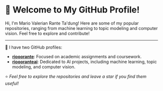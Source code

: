 # 👋 Welcome to My GitHub Profile!

Hi, I'm Mario Valerian Rante Ta'dung! Here are some of my popular repositories, ranging from machine learning to topic modeling and computer vision. Feel free to explore and contribute!

---

🌟 I have two GitHub profiles:  
- **[riooorante](https://github.com/riooorante)**: Focused on academic assignments and coursework.  
- **[rioooranteai](https://github.com/rioooranteai)**: Dedicated to AI projects, including machine learning, topic modeling, and computer vision.  

⭐ *Feel free to explore the repositories and leave a star if you find them useful!*  
